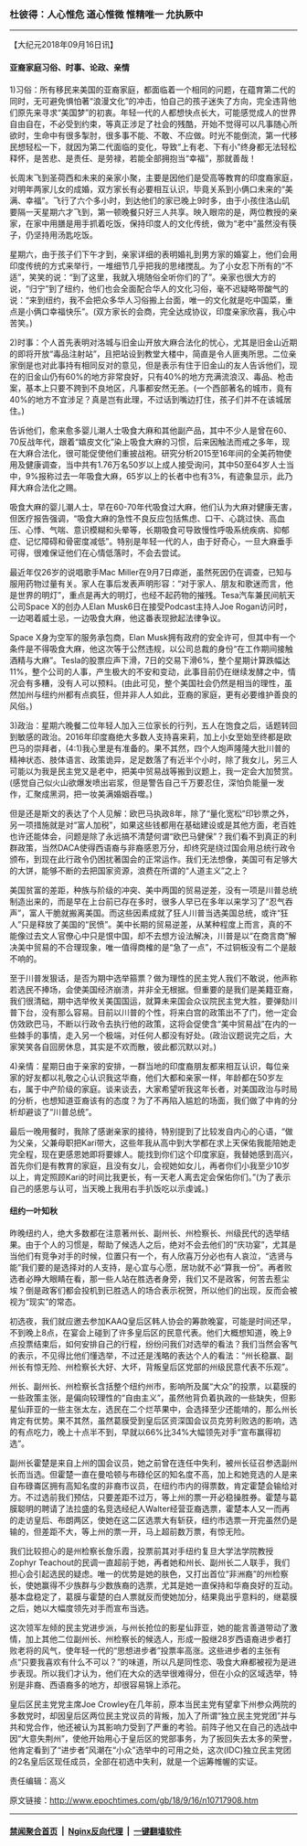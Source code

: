 ### 杜彼得：人心惟危 道心惟微 惟精唯一 允执厥中
------------------------

<p>【大纪元2018年09月16日讯】</p>
<h4>亚裔家庭习俗、时事、论政、亲情</h4>
<p>1)习俗：所有移民来美国的亚裔家庭，都面临着一个相同的问题，在蕴育第二代的同时，无可避免惧怕著“浪漫文化”的冲击，怕自己的孩子迷失了方向，完全违背他们原先来寻求“美国梦”的初衷。年轻一代的人都想快点长大，可能感觉成人的世界自由自在，不必受到约束，等真正涉足了社会的残酷，开始不觉得可以凡事随心所欲时，生命中有很多掣肘，很多事不能、不敢、不应做。时光不能倒流，第一代移民想轻松一下，就因为第二代面临的变化，导致“上有老、下有小”终身都无法轻松释怀，是苦悲、是责任、是劳禄，若能全部拥抱当“幸福”，那就善哉！</p>
<p>长周末飞到圣荷西和未来的亲家小聚，主要是因他们是受高等教育的印度裔家庭，对明年两家儿女的成婚，双方家长有必要相互认识，毕竟关系到小俩口未来的“美满、幸福”。飞行了六个多小时，到达他们的家已晚上9时多，由于小孩住洛山矶要隔一天星期六才飞到，第一顿晚餐只好三人共享。映入眼帘的是，两位教授的亲家，在家中用膳是用手抓着吃饭，保持印度人的文化传统，做为“老中”虽然没有筷子，仍坚持用汤匙吃饭。</p>
<p>星期六，由于孩子们下午才到，亲家详细的表明婚礼到男方家的婚宴上，他们会用印度传统的方式来举行，一堆细节几乎把我的思绪搅乱。为了小女忍下所有的“不适”，笑笑的说：“到了这里，我就入境随俗全听你们的了”。亲家也很大方的说，“归宁”到了纽约，他们也会全面配合华人的文化习俗，毫不迟疑略带酸气的说：“来到纽约，我不会把众多华人习俗搬上台面，唯一的文化就是吃中国菜，重点是小俩口幸福快乐”。(双方家长的会商，完全达成协议，印度亲家欣喜，我心中苦笑。)</p>
<p>2)时事：个人首先表明对洛城与旧金山开放大麻合法化的忧心，尤其是旧金山近期的即将开放“毒品注射站”，且把站设到教堂大楼中，简直是令人匪夷所思。二位亲家倒是也对此事持有相同反对的意见，但是表示有住于旧金山的友人告诉他们，现在的旧金山仍有60%的地方非常良好，只有40%的地方充满流浪汉、毒品、枪击案，基本上只要不跨到不良地区，凡事都安然无恙。(一个西部著名的城市，竟有40%的地方不宜涉足？真是岂有此理，不过话到嘴边打住，孩子们并不在该城居住。)</p>
<p>告诉他们，愈来愈多婴儿潮人士吸食大麻和其他副产品，其中不少人是曾在60、70反战年代，跟着“嬉皮文化”染上吸食大麻的习惯，后来因触法而戒之多年，现在大麻合法化，很可能促使他们重披战袍。研究分析2015至16年间的全美药物使用及健康调查，当中共有1.76万名50岁以上成人接受询问，其中50至64岁人士当中，9%报称过去一年吸食大麻，65岁以上的长者中也有3%，有迹象显示，此乃拜大麻合法化之赐。</p>
<p>吸食大麻的婴儿潮人士，早在60-70年代吸食过大麻，他们认为大麻对健康无害，但医疗报告强调，“吸食大麻的急性不良反应包括焦虑、口干、心跳过快、高血压、心悸、气喘、意识模糊和头晕等，长期吸食可导致慢性呼吸系统疾病、抑郁症、记忆障碍和骨密度减低”。特别是年轻一代的人，由于好奇心，一旦大麻垂手可得，很难保证他们在心情低落时，不会去尝试。</p>
<p>最近年仅26岁的说唱歌手Mac Miller在9月7日瘁逝，虽然死因仍在调查，已知与服用药物过量有关。家人在事后发表声明形容：“对于家人、朋友和歌迷而言，他是世界的明灯”，重点是再大的明灯，也经不起药物的摧残。Tesa汽车兼民间航天公司Space X的创办人Elan Musk6日在接受Podcast主持人Joe Rogan访问时，一边喝着威士忌，一边吸食大麻，他这番表现掀起法律争议。</p>
<p>Space X身为空军的服务承包商，Elan Musk拥有政府的安全许可，但其中有一个条件是不得吸食大麻，他这次等于公然违规，以公司总裁的身份“在工作期间接触酒精与大麻”。Tesla的股票应声下滑，7日的交易下滑6%，整个星期计算跌幅达11%，整个公司的人事，产生极大的不安和变动，此事目前仍在继续发酵之中，情况会有多糟，没有人可以预料。(由此可见，整个美国社会仍然是相当的理性，虽然加州与纽约州都有点疯狂，但并非人人如此，亚裔的家庭，更有必要维护善良的风俗。)</p>
<p>3)政治：星期六晚餐二位年轻人加入三位家长的行列，五人在饱食之后，话题转回到敏感的政治。2016年印度裔绝大多数人支持喜来莉，加上小女至始至终都是欧巴马的崇拜者，(4:1)我心里是有准备的。果不其然，四个人炮声隆隆大批川普的精神状态、肢体语言、政策诡异，足足数落了有近半个小时，除了我女儿，另三人可能以为我是民主党又是老中，把美中贸易战等搬到议题上，我一定会大加赞赏。(感觉自己似火山欲爆发喷出岩浆，但是警告自己千万要忍住，深怕负能量一发作，汇聚成黑洞，把一妆美满婚姻吞噬。)</p>
<p>但是还是斯文的表达了个人见解：欧巴马执政8年，除了“量化宽松”印钞票之外，另一项措施就是对“富人加税”，如果这些钱都用在基础建设或是其他方面，老百姓也许还能体会，问题是除了永远搞不清楚何谓“欧巴马健保”？我们看不到真正的利群政策，当然DACA使得西语裔与非裔感恩万分，却终究是绕过国会用总统行政令颁布，到现在此行政令仍困扰著国会的正常运作。我们无法想像，美国可有足够大的大饼，能够不断的去把国家资源，浪费在所谓的“人道主义”之上？</p>
<p>美国贫富的差距，种族与阶级的冲突、美中两国的贸易逆差，没有一项是川普总统制造出来的，而是早在上台前已存在多时，很多人早已在多年以来学习了“忍气吞声”，富人干脆就搬离美国。而这些因素成就了狂人川普当选美国总统，或许“狂人”只是释放了美国的“民愤”。美中长期的贸易逆差，从某种程度上而言，真的不能像过去文人官僚心中只是恨中国，却不去想方设法解决，川普是以“在商言商”解决美中贸易的不合理现象，唯一值得商榷的是“急了一点”，不过铜板没有二个是敲不响的。</p>
<p>至于川普发狠话，是否为期中选举箍票？做为理性的民主党人我们不敢说，他声称若选民不捧场，会使美国经济崩溃，并非全无根据。但重要的是我们是美籍亚裔，我们很清础，期中选举攸关美国国运，就算未来国会众议院民主党大胜，要弹劾川普下台，没有那么容易。目前以川普的个性，将来白宫的政策出不了门，他一定会仿效欧巴马，不断以行政令去执行他的政策，这将会促使含“美中贸易战”在内的一些棘手的事情，走入另一个极端，对任何人都没有好处。(政治议题说完之后，大家笑笑各自回房休息，其实是不欢而散，彼此都沉默以对。)</p>
<p>4)亲情：星期日由于亲家的安排，一群当地的印度裔朋友都来相互认识，每位亲家的好友都以礼敬之心认识我这华裔，他们大都和亲家一样，年龄都在50岁左右，属于中产阶级的家庭。谈来谈去，大家希望听我这年长者，对美国政治与时局的分析，也想知道亚裔该有的态度？为了不再陷入尴尬的场面，我们做了中肯的分析却避谈了“川普总统”。</p>
<p>最后一晚用餐时，我除了感谢亲家的接待，特别提到了比较发自内心的心语，“做为父亲，父兼母职把Kari带大，这些年我从高中到大学都在求上天保佑我能陪她走完全程，现在更感恩她即将要嫁人。能找到你们这个印度家庭，我替她感到高兴，首先你们是有教育的家庭，且没有女儿，会视她如女儿，再者你们小我至少10岁以上，肯定照顾Kari的时间比我更长，有一天老人离去定会保佑你们。”(为了表示自己的感恩与认可，当天晚上我用右手扒饭吃以示虔诚。)</p>
<h4>纽约一叶知秋</h4>
<p>昨晚纽约人，绝大多数都在注意著州长、副州长、州检察长、州级民代的选举结果。由于个人的习惯是，帮助了候选人之后，绝对不会去他们的“庆功宴”，尤其是当他们有竞争对手的时候，位置只有一个，有人欣喜万分必也有人哀泣，“选贤与能”我们要的是选择对的人支持，是心宜与心愿，居功就不必“算我一份”。再者败选者必睁大眼睛在看，那一些人站在胜选者身旁，我们又不是政客，何苦去惹尘埃？倒是政客们都会投机到已胜选人的场合表示祝贺，所以他们的出现，反而会被视为“现实”的常态。</p>
<p>初选夜，我们就应邀去参加KAAQ皇后区韩人协会的筹款晚宴，可能是时间还早，不到晚上8点，在宴会上碰到了许多皇后区的民意代表。他们大概想知道，晚上9点投票结束后，如何安排自己的行程，纷纷问我们对选举的看法？我们当然会客气的表示，不见得比他们懂选举，不过还是浅略的表达个人的看法：“州长稳赢、副州长有惊无险、州检察长大好、大坏，背叛皇后区党部的州级民意代表不乐观”。</p>
<p>州长、副州长、州检察长含括整个纽约州市，影响所及属“大众”的投票，以葛膜的一些政策主张，是偏向较理性的“自由主义”，虽然他背负着执政的一些缺失，但影星仙菲亚的一些主张太左，选民在二个烂苹果中，会选择至少还能啃的，那么州长肯定有优势。果不其然，虽然葛膜受到皇后区资深国会议员克劳利败选的影响，选的有点吃力，晚上十点半不到，早就以66%比34%大幅领先对手“宣布赢得初选”。</p>
<p>副州长霍楚是来自上州的国会议员，她之前曾在连任中失利，被州长征召参选副州长而当选。但霍楚一直在曼哈顿与布碌伦区的知名度不高，加上和她竞选的人是来自布碌崙区拥有高知名度的非裔市议员，在纽约市内的得票数，肯定霍楚会输给对方。不过选前我们预估，只要差距不过万，等上州的票一开必稳操胜券。霍楚与葛膜聪明的聘请了法拉盛的名竞选经纪人Walter经营亚裔选票，霍楚本人又一而再的走访皇后、布朗两区，使她在这二区选票大有斩获，纽约市选票一开完虽然仍是输的，但差距不大，等上州的票一开，马上超前数万票，有惊无险。</p>
<p>我们比较担心的是州检察长詹乐霞，投票前其对手纽约复旦大学法学院教授Zophyr Teachout的民调一直超前于她，再者她和州长、副州长二人联手，我们担心会引起选民的疑虑。唯一的优势是她的肤色，又打出首位“非洲裔”的州检察长，使她赢得不少族群与少数族裔的选票，尤其是她一直保持和华裔良好的互动。基本盘稳定了，葛膜与霍楚的白人票就反而使她加分，结果竟出乎意料的，继葛膜之后，她以大幅度领先对手而宣布当选。</p>
<p>这次领军左倾的民主党进步派，与州长抢位的影星仙菲亚，她的能言善道带动了激情，加上其他二位副州长、州检察长的候选人，形成一股继28岁西语裔进步者打败老将的风气，使年轻一代的“思想进步者”投票率高涨。这些进步者的主张有点“只要我喜欢有什么不可以？”的味道，所以凡是同性恋、吸食大麻都被视为是进步表现。所以我们才认为，他们在大众的选举很难得分，但在小众的区域选举，特别是非裔、西语裔多的地方，却很容易锦上添花。</p>
<p>皇后区民主党党主席Joe Crowley在几年前，原本当民主党有望拿下州参众两院的多数党时，却因皇后区两位民主党议员的背叛，加入了所谓“独立民主党党团”并与共和党合作，他还被认为其影响力受到了严重的考验。前阵子他又在自己的选战中因“大意失荆州”，使他开始用心于皇后区的党部事务，为了扳回失去太多的荣誉，他肯定看到了“进步者”风潮在“小众”选举中的可用之处，这次(IDC)独立民主党团的2名皇后区现任成员，全部在初选中失利，就是一个运筹帷幄的实证。</p>
<p>责任编辑：高义</p>

原文链接：http://www.epochtimes.com/gb/18/9/16/n10717908.htm


------------------------
#### [禁闻聚合首页](https://github.com/gfw-breaker/banned-news/blob/master/README.md) &nbsp;|&nbsp; [Nginx反向代理](https://github.com/gfw-breaker/open-proxy/blob/master/README.md) &nbsp;|&nbsp; [一键翻墙软件](https://github.com/gfw-breaker/nogfw/blob/master/README.md)